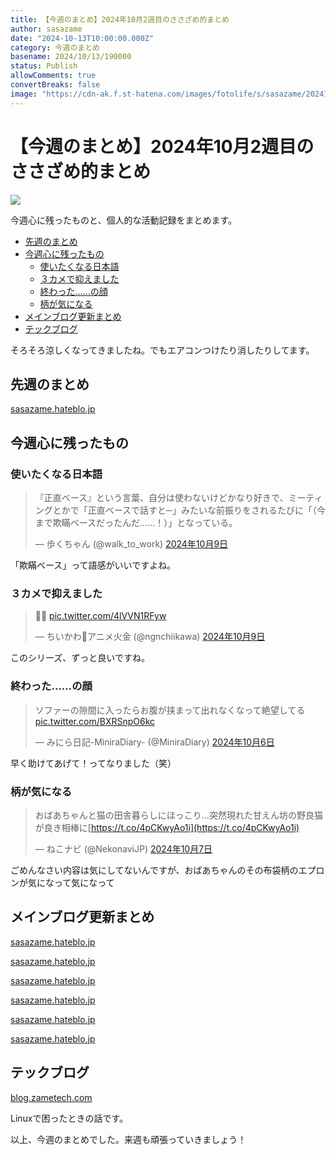 ```yaml
---
title: 【今週のまとめ】2024年10月2週目のささざめ的まとめ
author: sasazame
date: "2024-10-13T10:00:00.000Z"
category: 今週のまとめ
basename: 2024/10/13/190000
status: Publish
allowComments: true
convertBreaks: false
image: "https://cdn-ak.f.st-hatena.com/images/fotolife/s/sasazame/20241006/20241006075830.png"
---
```

# 【今週のまとめ】2024年10月2週目のささざめ的まとめ

![](https://cdn-ak.f.st-hatena.com/images/fotolife/s/sasazame/20241006/20241006075830.png)

今週心に残ったものと、個人的な活動記録をまとめます。

<!-- Extended Body -->

-   [先週のまとめ](#先週のまとめ)
-   [今週心に残ったもの](#今週心に残ったもの)
    -   [使いたくなる日本語](#使いたくなる日本語)
    -   [３カメで抑えました](#３カメで抑えました)
    -   [終わった……の顔](#終わったの顔)
    -   [柄が気になる](#柄が気になる)
-   [メインブログ更新まとめ](#メインブログ更新まとめ)
-   [テックブログ](#テックブログ)

そろそろ涼しくなってきましたね。でもエアコンつけたり消したりしてます。

## 先週のまとめ

[sasazame.hateblo.jp](https://sasazame.hateblo.jp/entry/2024/10/06/120000)

## 今週心に残ったもの

### 使いたくなる日本語

> 『正直ベース』という言葉、自分は使わないけどかなり好きで、ミーティングとかで「正直ベースで話すと─」みたいな前振りをされるたびに「（今まで欺瞞ベースだったんだ……！）」となっている。
> 
> — 歩くちゃん (@walk\_to\_work) [2024年10月9日](https://twitter.com/walk_to_work/status/1843832157573394946?ref_src=twsrc%5Etfw)

「欺瞞ベース」って語感がいいですよね。

  

### ３カメで抑えました

> 🏃‍♂️ [pic.twitter.com/4lVVN1RFyw](https://t.co/4lVVN1RFyw)
> 
> — ちいかわ💫アニメ火金 (@ngnchiikawa) [2024年10月9日](https://twitter.com/ngnchiikawa/status/1844062695655604517?ref_src=twsrc%5Etfw)

このシリーズ、ずっと良いですね。

  

### 終わった……の顔

> ソファーの隙間に入ったらお腹が挟まって出れなくなって絶望してる [pic.twitter.com/BXRSnpO6kc](https://t.co/BXRSnpO6kc)
> 
> — みにら日記-MiniraDiary- (@MiniraDiary) [2024年10月6日](https://twitter.com/MiniraDiary/status/1842791647396139338?ref_src=twsrc%5Etfw)

早く助けてあげて！ってなりました（笑）

  

### 柄が気になる

> おばあちゃんと猫の田舎暮らしにほっこり…突然現れた甘えん坊の野良猫が良き相棒に[https://t.co/4pCKwyAo1i](https://t.co/4pCKwyAo1i)
> 
> — ねこナビ (@NekonaviJP) [2024年10月7日](https://twitter.com/NekonaviJP/status/1843130858884255906?ref_src=twsrc%5Etfw)

ごめんなさい内容は気にしてないんですが、おばあちゃんのその布袋柄のエプロンが気になって気になって

  

## メインブログ更新まとめ

[sasazame.hateblo.jp](https://sasazame.hateblo.jp/entry/2024/10/07/120000)

[sasazame.hateblo.jp](https://sasazame.hateblo.jp/entry/2024/10/08/190000)

[sasazame.hateblo.jp](https://sasazame.hateblo.jp/entry/2024/10/09/231450)

[sasazame.hateblo.jp](https://sasazame.hateblo.jp/entry/2024/10/10/223631)

[sasazame.hateblo.jp](https://sasazame.hateblo.jp/entry/2024/10/11/220359)

[sasazame.hateblo.jp](https://sasazame.hateblo.jp/entry/2024/10/12/190000)

## テックブログ

[blog.zametech.com](https://blog.zametech.com/entry/2024/10/12/183307)

Linuxで困ったときの話です。

  

以上、今週のまとめでした。来週も頑張っていきましょう！